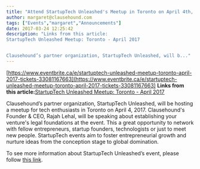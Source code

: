 ```yaml
---
title: "Attend StartupTech Unleashed's Meetup in Toronto on April 4th, 2017!"
author: margaret@clausehound.com
tags: ["Events","margaret","Announcements"]
date: 2017-03-24 12:25:42
description: "Links from this article:
StartupTech Unleashed Meetup: Toronto - April 2017


Clausehound’s partner organization, StartupTech Unleashed, will b..."
---
```


[https://www.eventbrite.ca/e/startuptech-unleashed-meetup-toronto-april-2017-tickets-33081167663](https://www.eventbrite.ca/e/startuptech-unleashed-meetup-toronto-april-2017-tickets-33081167663)
**Links from this article:**[StartupTech Unleashed Meetup: Toronto - April 2017](https://www.eventbrite.ca/e/startuptech-unleashed-meetup-toronto-april-2017-tickets-33081167663)

Clausehound’s partner organization, StartupTech Unleashed, will be hosting a meetup for tech enthusiasts in Toronto on April 4, 2017. Clausehound's Founder & CEO, Rajah Lehal, will be speaking about establishing your venture's legal foundations at the event. This a great opportunity to network with fellow entrepreneurs, startup founders, technologists or just to meet new people. StartupTech events aim to foster entrepreneurial growth and nurture ideas from the conception stage to global domination.

To see more information about StartupTech Unleashed’s event, please follow [this link](https://www.eventbrite.ca/e/startuptech-unleashed-meetup-toronto-april-2017-tickets-33081167663). 